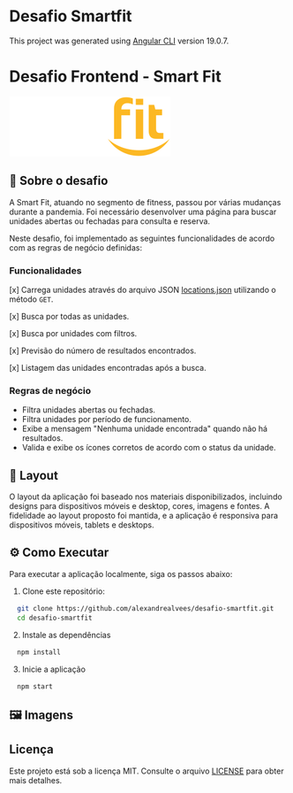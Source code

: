 # Desafio Smartfit

This project was generated using [Angular CLI](https://github.com/angular/angular-cli) version 19.0.7.

# Desafio Frontend - Smart Fit

![Smart Fit](./src/assets/images/svg/logo.svg)

## 📖 Sobre o desafio

A Smart Fit, atuando no segmento de fitness, passou por várias mudanças durante a pandemia. Foi necessário desenvolver uma página para buscar unidades abertas ou fechadas para consulta e reserva. 

Neste desafio, foi implementado as seguintes funcionalidades de acordo com as regras de negócio definidas:

### Funcionalidades
[x] Carrega unidades através do arquivo JSON [locations.json](https://test-frontend-developer.s3.amazonaws.com/data/locations.json) utilizando o método `GET`.

[x] Busca por todas as unidades.

[x] Busca por unidades com filtros.

[x] Previsão do número de resultados encontrados.

[x] Listagem das unidades encontradas após a busca.

### Regras de negócio
- Filtra unidades abertas ou fechadas.
- Filtra unidades por período de funcionamento.
- Exibe a mensagem "Nenhuma unidade encontrada" quando não há resultados.
- Valida e exibe os ícones corretos de acordo com o status da unidade.

## 🎨 Layout

O layout da aplicação foi baseado nos materiais disponibilizados, incluindo designs para dispositivos móveis e desktop, cores, imagens e fontes. A fidelidade ao layout proposto foi mantida, e a aplicação é responsiva para dispositivos móveis, tablets e desktops.

## ⚙️ Como Executar

Para executar a aplicação localmente, siga os passos abaixo:

1. Clone este repositório:

```bash
  git clone https://github.com/alexandrealvees/desafio-smartfit.git
  cd desafio-smartfit

```

2. Instale as dependências

```bash
  npm install
```

3. Inicie a aplicação

```bash
  npm start
```

## 🖼️ Imagens


## Licença
Este projeto está sob a licença MIT. Consulte o arquivo [LICENSE](./LICENSE) para obter mais detalhes.
